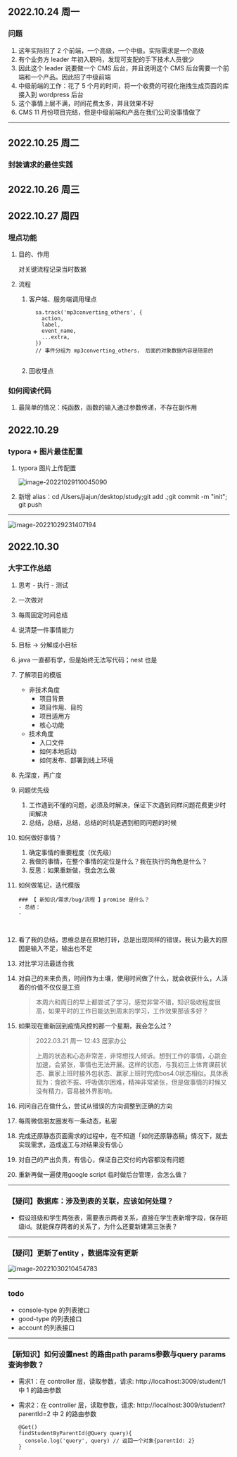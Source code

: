 ## 2022.10.24 周一

### 问题

1. 这年实际招了 2 个前端，一个高级，一个中级。实际需求是一个高级
2. 有个业务方 leader 年初入职吗，发现可支配的手下技术人员很少
3. 因此这个 leader 说要做一个 CMS 后台，并且说明这个 CMS 后台需要一个前端和一个产品。因此招了中级前端
4. 中级前端的工作：花了 5 个月的时间，将一个收费的可视化拖拽生成页面的库接入到 wordpress 后台
5. 这个事情上层不满，时间花费太多，并且效果不好
6. CMS 11 月份项目完结，但是中级前端和产品在我们公司没事情做了

---

## 2022.10.25 周二

### 封装请求的最佳实践



## 2022.10.26 周三

## 2022.10.27 周四

### 埋点功能

1. 目的、作用

   对关键流程记录当时数据

1. 流程

   1. 客户端、服务端调用埋点

      ```
        sa.track('mp3converting_others', {
          action,
          label,
          event_name,
          ...extra,
        })
        // 事件分组为 mp3converting_others， 后面的对象数据内容是随意的
        
      ```

   2. 回收埋点

   

### 如何阅读代码

1. 最简单的情况：纯函数，函数的输入通过参数传递，不存在副作用



## 2022.10.29

### typora + 图片最佳配置

1. typora 图片上传配置

   ![image-20221029110045090](../assets/images/image-20221029110045090.png)

2. 新增 alias：cd /Users/jiajun/desktop/study;git add .;git commit -m "init"; git push 

----

![image-20221029231407194](../assets/images/image-20221029231407194.png)

## 2022.10.30 

### 大宇工作总结

1. 思考 - 执行 - 测试

2. 一次做对

3. 每周固定时间总结

4. 说清楚一件事情能力

5. 目标 -> 分解成小目标

6. java 一直都有学，但是始终无法写代码；nest 也是

7. 了解项目的模版

   - 非技术角度
     - 项目背景
     - 项目作用、目的
     - 项目适用方
     - 核心功能
   - 技术角度
     - 入口文件
     - 如何本地启动
     - 如何发布、部署到线上环境

8. 先深度，再广度

9. 问题优先级

   1. 工作遇到不懂的问题，必须及时解决，保证下次遇到同样问题花费更少时间解决
   2. 总结，总结，总结，总结的时机是遇到相同问题的时候

10. 如何做好事情？

    1. 确定事情的重要程度（优先级）
    2. 我做的事情，在整个事情的定位是什么？我在执行的角色是什么？
    3. 反思：如果重新做，我会怎么做

11. 如何做笔记，迭代模版

    ```
    ### 【 新知识/需求/bug/流程 】promise 是什么？
    - 总结：
    - 
    
    
    
    ```

    

12. 看了我的总结，思维总是在原地打转，总是出现同样的错误，我认为最大的原因是输入不足，输出也不足

13. 对比学习法最适合我

14. 对自己的未来负责，时间作为土壤，使用时间做了什么，就会收获什么，人活着的价值不仅仅是工资

    > 本周六和周日的早上都尝试了学习，感觉非常不错，知识吸收程度很高，如果平时的工作日能达到周末的学习，工作效果那该多好？

15. 如果现在重新回到疫情风控的那一个星期，我会怎么过？

    > 2022.03.21 周一 12:43 居家办公
    >
    > 上周的状态和心态非常差，非常想找人倾诉。想到工作的事情，心跳会加速，会紧张，事情也无法开展。这样的状态，与我初三上体育课前状态、赢家上班时接外包状态、赢家上班时完成bos4.0状态相似。具体表现为：食欲不振、呼吸偶尔困难，精神非常紧张，但是做事情的时候又没有精力，容易被外界影响。

16. 问问自己在做什么，尝试从错误的方向调整到正确的方向

17. 每周微信朋友圈发布一条动态，私密

18. 完成还原静态页面需求的过程中，在不知道「如何还原静态稿」情况下，就去实现需求，造成返工与对结果没有信心

19. 对自己的产出负责，有信心，保证自己交付的内容都没有问题

20. 重新再做一遍使用google script 临时做后台管理，会怎么做？

---

### 【疑问】数据库：涉及到表的关联，应该如何处理？

- 假设班级和学生两张表，需要表示两者关系，直接在学生表新增字段，保存班级id。就能保存两者的关系了，为什么还要新建第三张表？

---

### 【疑问】更新了entity ，数据库没有更新

![image-20221030210454783](../assets/images/image-20221030210454783.png)

---

### todo

- console-type 的列表接口
- good-type 的列表接口
- account 的列表接口

---

### 【新知识】如何设置nest 的路由path params参数与query params查询参数？

- 需求1：在 controller 层，读取参数，请求: http://localhost:3009/student/1 中 1 的路由参数

  

- 需求2：在 controller 层，读取参数，请求: http://localhost:3009/student?parentId=2 中 2 的路由参数

  ```
  @Get()
  findStudentByParentId(@Query query){
  	console.log('query', query) // 返回一个对象{parentId: 2}
  }
  ```

  
